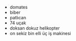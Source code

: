 <link href="style.css" rel="stylesheet">

+ domates
+ biber
+ patlıcan
+ 74 uçak
+ doksan dokuz helikopter
+ on sekiz bin elli üç iş makinesi